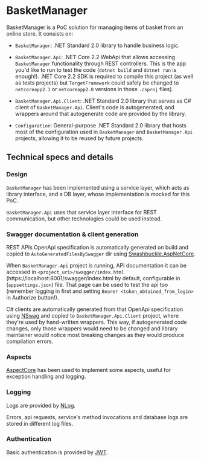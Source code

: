 # BasketManager

BasketManager is a PoC solution for managing items of basket from an online store. It consists on:

* `BasketManager`: .NET Standard 2.0 library to handle business logic.

* `BasketManager.Api`: .NET Core 2.2 WebApi that allows accessing `BasketManager` functionality through REST controllers. This is the app you'd like to run to test the code (`dotnet build` and `dotnet run` is enough!).
.NET Core 2.2 SDK is required to compile this project (as well as tests projects) but `TargetFramework` could safely be changed to `netcoreapp2.1` or `netcoreapp2.0` versions in those `.csproj` files).

* `BasketManager.Api.Client`: .NET Standard 2.0 library that serves as C# client of `BasketManager.Api`. Client's code is autogenerated, and wrappers around that autogenerate code are provided by the library.

* `Configuration`: General-purpose .NET Standard 2.0 library that hosts most of the configuration used in `BasketManager` and `BasketManager.Api` projects, allowing it to be reused by future projects.

## Technical specs and details

### Design

`BasketManager` has been implemented using a service layer, which acts as library interface, and a DB layer, whose implementation is mocked for this PoC.

`BasketManager.Api` uses that service layer interface for REST communication, but other technologies could be used instead.

### Swagger documentation & client generation

REST APIs OpenApi specification is automatically generated on build and copied to `AutoGeneratedFilesBySwagger` dir using [Swashbuckle.AspNetCore](https://github.com/domaindrivendev/Swashbuckle.AspNetCore).

When `BasketManager.Api` project is running, API documentation it can be accessed in `<project_uri>/swagger/index.html` (https://localhost:8001/swagger/index.html by default, configurable in (`appsettings.json`) file. That page can be used to test the api too (remember logging in first and setting `Bearer <token_obtained_from_login>` in Authorize button!).

C# clients are automatically generated from that OpenApi specification using [NSwag](https://github.com/RSuter/NSwag) and copied to `BasketManager.Api.Client` project, where they're used by hand-written wrappers. This way, if autogenerated code changes, only those wrappers would need to be changed and library maintainer would notice most breaking changes as they would produce compilation errors.

### Aspects

[AspectCore](https://github.com/AspectCore) has been used to implement some aspects, useful for exception handling and logging.

### Logging

Logs are provided by [NLog](https://github.com/NLog/NLog).

Errors, api requests, service's method invocations and database logs are stored in different log files.

### Authentication

Basic authentication is provided by [JWT](https://jwt.io/).
